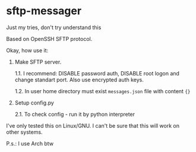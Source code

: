 # sftp-messager
Just my tries, don't try understand this

Based on OpenSSH SFTP protocol. 

Okay, how use it:
1. Make SFTP server.

    1.1. I recommend: DISABLE password auth, DISABLE root logon and change standart port. Also use encrypted auth keys.

    1.2. In user home directory must exist `messages.json` file with content `{}`

2. Setup config.py

    2.1. To check config - run it by python interpreter

I've only tested this on Linux/GNU. 
I can't be sure that this will work on other systems. 

P.s.: I use Arch btw

